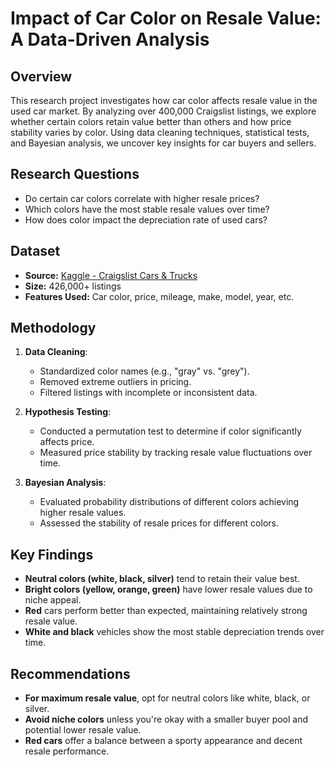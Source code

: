 # Impact of Car Color on Resale Value: A Data-Driven Analysis

## Overview

This research project investigates how car color affects resale value in the used car market. By analyzing over 400,000 Craigslist listings, we explore whether certain colors retain value better than others and how price stability varies by color. Using data cleaning techniques, statistical tests, and Bayesian analysis, we uncover key insights for car buyers and sellers.

## Research Questions

-   Do certain car colors correlate with higher resale prices?
-   Which colors have the most stable resale values over time?
-   How does color impact the depreciation rate of used cars?

## Dataset

-   **Source:** [Kaggle - Craigslist Cars & Trucks](https://www.kaggle.com/datasets/austinreese/craigslist-carstrucks-data/data)
-   **Size:** 426,000+ listings
-   **Features Used:** Car color, price, mileage, make, model, year, etc.

## Methodology

1. **Data Cleaning**:

    - Standardized color names (e.g., "gray" vs. "grey").
    - Removed extreme outliers in pricing.
    - Filtered listings with incomplete or inconsistent data.

2. **Hypothesis Testing**:

    - Conducted a permutation test to determine if color significantly affects price.
    - Measured price stability by tracking resale value fluctuations over time.

3. **Bayesian Analysis**:
    - Evaluated probability distributions of different colors achieving higher resale values.
    - Assessed the stability of resale prices for different colors.

## Key Findings

-   **Neutral colors (white, black, silver)** tend to retain their value best.
-   **Bright colors (yellow, orange, green)** have lower resale values due to niche appeal.
-   **Red** cars perform better than expected, maintaining relatively strong resale value.
-   **White and black** vehicles show the most stable depreciation trends over time.

## Recommendations

-   **For maximum resale value**, opt for neutral colors like white, black, or silver.
-   **Avoid niche colors** unless you're okay with a smaller buyer pool and potential lower resale value.
-   **Red cars** offer a balance between a sporty appearance and decent resale performance.
